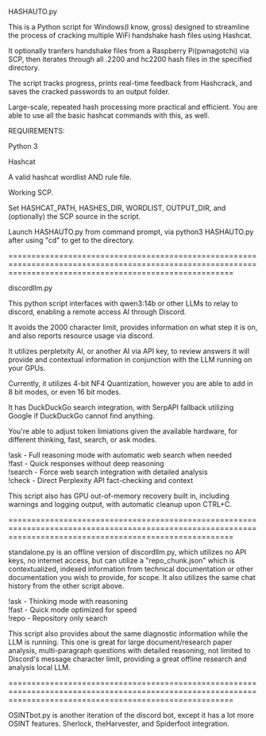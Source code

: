HASHAUTO.py 

This is a Python script for Windows(I know, gross) designed to streamline the process of cracking multiple WiFi handshake hash files using Hashcat.

It optionally tranfers handshake files from a Raspberry Pi(pwnagotchi) via SCP, then iterates through all .2200 and hc2200 hash files in the specified directory. 

The script tracks progress, prints real-time feedback from Hashcrack, and saves the cracked passwords to an output folder. 

Large-scale, repeated hash processing more practical and efficient. You are able to use all the basic hashcat commands with this, as well.

REQUIREMENTS:

Python 3

Hashcat

A valid hashcat wordlist AND rule file. 

Working SCP.

Set HASHCAT_PATH, HASHES_DIR, WORDLIST, OUTPUT_DIR, and (optionally) the SCP source in the script.

Launch HASHAUTO.py from command prompt, via python3 HASHAUTO.py after using "cd" to get to the directory. 


=============================================================================================================================================================

discordllm.py

This python script interfaces with qwen3:14b or other LLMs to relay to discord, enabling a remote access AI through Discord. 

It avoids the 2000 character limit, provides information on what step it is on, and also reports resource usage via discord. 

It utilizes perpletxity AI, or another AI via API key, to review answers it will provide and contextual information in conjunction with the LLM running on your GPUs.

Currently, it utilizes 4-bit NF4 Quantization, however you are able to add in 8 bit modes, or even 16 bit modes.

It has DuckDuckGo search integration, with SerpAPI fallback utilizing Google if DuckDuckGo cannot find anything. 

You're able to adjust token limiations given the available hardware, for different thinking, fast, search, or ask modes. 

!ask <question> - Full reasoning mode with automatic web search when needed<br>
!fast <question> - Quick responses without deep reasoning<br>
!search <question> - Force web search integration with detailed analysis<br>
!check <question> - Direct Perplexity API fact-checking and context<br>

This script also has GPU out-of-memory recovery built in, including warnings and logging output, with automatic cleanup upon CTRL+C.




=============================================================================================================================================================

standalone.py is an offline version of discordllm.py, which utilizes no API keys, no internet access, but can utilize a "repo_chunk.json" which is contextualized, indexed information from technical documentation or other documentation you wish to provide, for scope. It also utilizes the same chat history from the other script above.

!ask - Thinking mode with reasoning<br>
!fast - Quick mode optimized for speed<br>
!repo - Repository only search<br>

This script also provides about the same diagnostic information while the LLM is running. This one is great for large document/research paper analysis, multi-paragraph questions with detailed reasoning, not limited to Discord's message character limit, providing a great offline research and analysis local LLM. 



=============================================================================================================================================================

OSINTbot.py is another iteration of the discord bot, except it has a lot more OSINT features. Sherlock, theHarvester, and Spiderfoot integration.


